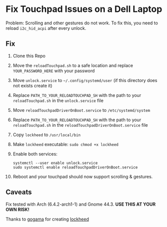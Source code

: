 # Fix Touchpad Issues on a Dell Laptop

Problem: Scrolling and other gestures do not work. To fix this, you need to reload `i2c_hid_acpi` after every unlock.

## Fix

1. Clone this Repo
2. Move the `reloadTouchpad.sh` to a safe location and replace `YOUR_PASSWORD_HERE` with your password
3. Move `unlock.service` to `~/.config/systemd/user` (if this directory does not exists create it)
4. Replace `PATH_TO_YOUR_RELOADTOUCHPAD_SH` with the path to your `reloadTouchpad.sh` in the `unlock.service` file
5. Move `reloadTouchpadDriverOnBoot.service` to `/etc/systemd/system`
6. Replace `PATH_TO_YOUR_RELOADTOUCHPAD_SH` with the path to your `reloadTouchpad.sh` in the `reloadTouchpadDriverOnBoot.service` file
7. Copy `lockheed` to `/usr/local/bin`
8. Make `lockheed` executable: `sudo chmod +x lockheed`
9. Enable both services:

   ```
   systemctl --user enable unlock.service
   sudo systemctl enable reloadTouchpadDriverOnBoot.service
   ```
10. Reboot and your touchpad should now support scrolling & gestures.

## Caveats

Fix tested with Arch (6.4.2-arch1-1) and Gnome 44.3. **USE THIS AT YOUR OWN RISK!**

Thanks to [gogama](https://github.com/gogamagogam) for creating [lockheed](https://github.com/gogama/lockheed)

